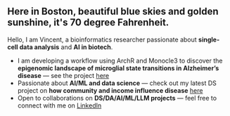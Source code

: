 ## Here in Boston, beautiful blue skies and golden sunshine, it's 70 degree Fahrenheit.

Hello, I am Vincent, a bioinformatics researcher passionate about **single-cell data analysis** and **AI in biotech**.  

- I am developing a workflow using ArchR and Monocle3 to discover the **epigenomic landscape of microglial state transitions in Alzheimer’s disease** — see the project [here](https://github.com/BU-BMSIP/MG_AD_scATAC)   
- Passionate about **AI/ML and data science** — check out my latest DS project on **how community and income influence disease** [here](https://github.com/VHE888/US-Socioeconomic-Cancer-Analysis)  
- Open to collaborations on **DS/DA/AI/ML/LLM projects** — feel free to connect with me on [LinkedIn](https://www.linkedin.com/in/wenshou-he/)  
